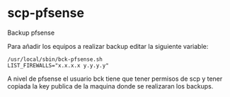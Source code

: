 # scp-pfsense
Backup pfsense

Para añadir los equipos a realizar backup editar la siguiente variable:
```
/usr/local/sbin/bck-pfsense.sh
LIST_FIREWALLS="x.x.x.x y.y.y.y"
```
A nivel de pfsense el usuario bck tiene que tener permisos de scp y tener copiada la key publica de la maquina donde se realizaran los backups.
